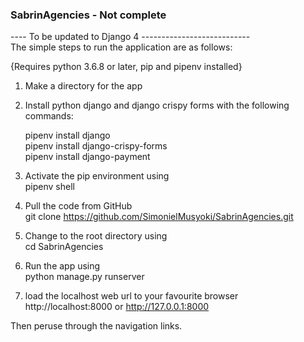 ### SabrinAgencies - Not complete
---- To be updated to Django 4 ---------------------------<br>
The simple steps to run the application are as follows:<br>

{Requires python 3.6.8 or later, pip and pipenv installed}<br>

1. Make a directory for the app<br>

2. Install python django and django crispy forms with the following commands:<br>

    pipenv install django<br>
    pipenv install django-crispy-forms<br>
    pipenv install django-payment<br>

3. Activate the pip environment using<br>
pipenv shell<br>

4. Pull the code from GitHub<br>
git clone https://github.com/SimonielMusyoki/SabrinAgencies.git<br>

5. Change to the root directory using<br>
cd SabrinAgencies<br>

6. Run the app using <br>
python manage.py runserver<br>

7. load the localhost web url to your favourite browser<br>
http://localhost:8000 or http://127.0.0.1:8000<br>

Then peruse through the navigation links.
